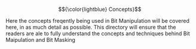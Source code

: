$${\color{lightblue} Concepts}$$

Here the concepts freqently being used in Bit Manipulation will be covered here, in as much detail as possible. This directory will ensure that the readers are ale to fully understand the concepts and techniques behind Bit Maipulation and Bit Masking
